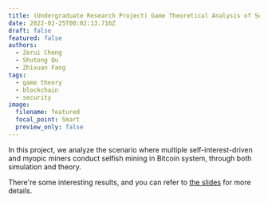 ```yaml
---
title: (Undergraduate Research Project) Game Theoretical Analysis of Selfish Mining in Blockchain
date: 2022-02-25T00:02:13.716Z
draft: false
featured: false
authors:
  - Zerui Cheng
  - Shutong Qu
  - Zhixuan Fang
tags:
  - game theory
  - blockchain
  - security
image:
  filename: featured
  focal_point: Smart
  preview_only: false
---
```

In this project, we analyze the scenario where multiple self-interest-driven and myopic miners conduct selfish mining in Bitcoin system, through both simulation and theory. 

There're some interesting results, and you can refer to [the slides](https://zerui-cheng.com/uploads/multi-selfish-mining.pdf) for more details.